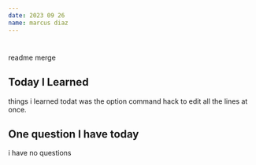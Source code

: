 ```yaml
---
date: 2023 09 26
name: marcus diaz
---
```


# <short title you will remember this class by>
readme merge

## Today I Learned 
things i learned todat was the option command hack to edit all the lines at once.
<!--  this can be a single phrase or a short list -->

## One question I have today 
i have no questions
<!--  this can be something you want clarification on or  -->
